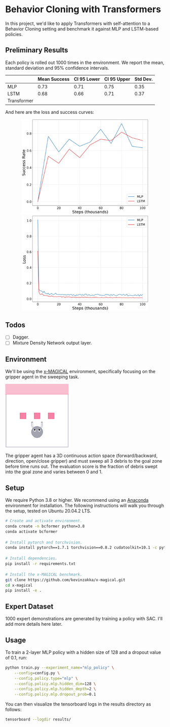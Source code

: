 # Behavior Cloning with Transformers

In this project, we'd like to apply Transformers with self-attention to a Behavior Cloning setting and benchmark it against MLP and LSTM-based policies.

## Preliminary Results

Each policy is rolled out 1000 times in the environment. We report the mean, standard deviation and 95% confidence intervals.

|             | Mean Success | CI 95 Lower | CI 95 Upper | Std Dev. |
|-------------|--------------|-------------|-------------|----------|
| MLP         | 0.73         | 0.71        | 0.75        | 0.35     |
| LSTM        | 0.68         | 0.66        | 0.71        | 0.37     |
| Transformer |              |             |             |          |

And here are the loss and success curves:

<p align="center">
<img src="images/success_rates.png" width="400"/>
<img src="images/losses.png" width="400"/>
</p>

## Todos

- [ ] Dagger.
- [ ] Mixture Density Network output layer.

## Environment

We'll be using the [x-MAGICAL](https://github.com/kevinzakka/x-magical) environment, specifically focusing on the gripper agent in the sweeping task.

<img src="images/gripper-sweep.gif" width="200" height="200"/>

The gripper agent has a 3D continuous action space (forward/backward, direction, open/close gripper) and must sweep all 3 debris to the goal zone before time runs out. The evaluation score is the fraction of debris swept into the goal zone and varies between 0 and 1.

## Setup

We require Python 3.8 or higher. We recommend using an [Anaconda](https://docs.anaconda.com/anaconda/install/) environment for installation. The following instructions will walk you through the setup, tested on Ubuntu 20.04.2 LTS.

```bash
# Create and activate environment.
conda create -n bcformer python=3.8
conda activate bcformer

# Install pytorch and torchvision.
conda install pytorch==1.7.1 torchvision==0.8.2 cudatoolkit=10.1 -c pytorch

# Install dependencies.
pip install -r requirements.txt

# Install the x-MAGICAL benchmark.
git clone https://github.com/kevinzakka/x-magical.git
cd x-magical
pip install -e .
```

## Expert Dataset

1000 expert demonstrations are generated by training a policy with SAC. I'll add more details here later.

## Usage

To train a 2-layer MLP policy with a hidden size of 128 and a dropout value of 0.1, run:

```bash
python train.py --experiment_name="mlp_policy" \
    --config=config.py \
    --config.policy.type="mlp" \
    --config.policy.mlp.hidden_dim=128 \
    --config.policy.mlp.hidden_depth=2 \
    --config.policy.mlp.dropout_prob=0.1
```

You can then visualize the tensorboard logs in the results directory as follows:

```bash
tensorboard --logdir results/
```
